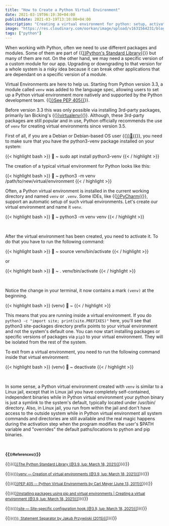 ```yaml
---
title: "How to Create a Python Virtual Environment"
date: 2021-03-19T06:19:30+04:00
publishdate: 2021-03-19T13:10:00+04:00
description: "Creating a virtual environment for python: setup, activation, deactivation, nuances."
image: "https://res.cloudinary.com/oorkan/image/upload/v1631564231/blog/img/topics/python/how_to_create_a_python_virtual_environment/python-venv_mccbnc.png"
tags: ["python"]
---
```


When working with Python, often we need to use different packages and modules. Some of them are part of {{<a href="https://docs.python.org/3/library/index.html" target="_blank" rel="noopener noreferrer">}}Python's Standard Library{{</a>}} but many of them are not. On the other hand, we may need a specific version of a custom module for our app. Upgrading or downgrading to that version for a whole system is a risky idea because it can break other applications that are dependant on a specific version of a module.

Virtual Environments are here to help us. Starting from Python version 3.3, a module called `venv` was added to the language spec, allowing users to set up a Python virtual environment more natively and supported by the Python development team. 
{{<a href="https://www.python.org/dev/peps/pep-0405/" target="_blank" rel="noopener noreferrer">}}See PEP 405{{</a>}}.

Before version 3.3 this was only possible via installing 3rd-party packages, primarily Ian Bicking's {{<a href="https://virtualenv.pypa.io/en/latest/" target="_blank" rel="noopener noreferrer">}}virtualenv{{</a>}}. Although, these 3rd-party packages are still popular and in use, Python officially recommends the use of `venv` for creating virtual environments since version 3.5.

First of all, if you are a Debian or Debian-based OS user {{<a href="https://distrowatch.com/search.php?basedon=Debian" target="_blank" rel="noopener noreferrer">}}🔗{{</a>}}, you need to make sure that you have the python3-venv package installed on your system:

{{< highlight bash >}}
🚀 ~ sudo apt install python3-venv
{{< / highlight >}}

The creation of a typical virtual environment for Python looks like this:

{{< highlight bash >}}
🚀 ~ python3 -m venv /path/to/new/virtual/environment
{{< / highlight >}}

Often, a Python virtual environment is installed in the current working directory and named `venv` or `.venv`. Some IDEs, like {{<a href="https://www.jetbrains.com/pycharm/" target="_blank" rel="noopener noreferrer">}}PyCharm{{</a>}}, support an automatic setup of such virtual environments. Let's create our virtual environment and name it `venv`.

{{< highlight bash >}}
🚀 ~ python3 -m venv venv
{{< / highlight >}}

&nbsp;

After the virtual environment has been created, you need to activate it. To do that you have to run the following command:

{{< highlight bash >}}
🚀 ~ source venv/bin/activate
{{< / highlight >}}

or

{{< highlight bash >}}
🚀 ~ . venv/bin/activate
{{< / highlight >}}

&nbsp;

Notice the change in your terminal, it now contains a mark `(venv)` at the beginning. 

{{< highlight bash >}}
(venv) 🚀 ~ 
{{< / highlight >}}

This means that you are running inside a virtual environment. If you do `python3 -c "import site; print(site.PREFIXES)"` here, you'll see that python3 site-packages directory prefix points to your virtual environment and not the system's default one. You can now start installing packages or specific versions of packages via `pip3` to your virtual environment. They will be isolated from the rest of the system.

To exit from a virtual environment, you need to run the following command inside that virtual environment:

{{< highlight bash >}}
(venv) 🚀 ~ deactivate
{{< / highlight >}}

&nbsp;

In some sense, a Python virtual environment created with `venv` is similar to a Linux jail, except that in Linux jail you have completely self-contained, independent binaries while in Python virtual environment your python binary is just a symlink to the system's default, typically located under /usr/bin/ directory. Also, in Linux jail, you run from within the jail and don't have access to the outside system while in Python virtual environment all system commands and directories are still available and the real magic happens during the activation step when the program modifies the user's $PATH variable and "overrides" the default paths/locations to python and pip binaries.


&nbsp;

**{{<small>}}References{{</small>}}**

{{<small>}}{{<a href="https://docs.python.org/3/library/index.html" target="_blank" rel="noopener noreferrer">}}The Python Standard Library (@3.9, lup: March 18, 2021){{</a>}}{{</small>}}&nbsp;

{{<small>}}{{<a href="https://docs.python.org/3/library/venv.html" target="_blank" rel="noopener noreferrer">}}venv — Creation of virtual environments (@3.9, lup: March 18, 2021){{</a>}}{{</small>}}&nbsp;

{{<small>}}{{<a href="https://www.python.org/dev/peps/pep-0405/" target="_blank" rel="noopener noreferrer">}}PEP 405 -- Python Virtual Environments by Carl Meyer (June 13, 2011){{</a>}}{{</small>}}&nbsp;

{{<small>}}{{<a href="https://packaging.python.org/guides/installing-using-pip-and-virtual-environments/#creating-a-virtual-environment" target="_blank" rel="noopener noreferrer">}}Installing packages using pip and virtual environments | Creating a virtual environment (@3.9, lup: March 18, 2021){{</a>}}{{</small>}}&nbsp;

{{<small>}}{{<a href="https://docs.python.org/3/library/site.html" target="_blank" rel="noopener noreferrer">}}site — Site-specific configuration hook (@3.9, lup: March 18, 2021){{</a>}}{{</small>}}&nbsp;

{{<small>}}{{<a href="https://python-reference.readthedocs.io/en/latest/docs/operators/semicolon.html" target="_blank" rel="noopener noreferrer">}}; Statement Separator by Jakub Przywóski (2015){{</a>}}{{</small>}}